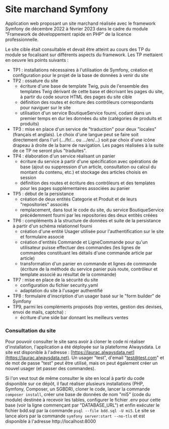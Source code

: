 # Site marchand Symfony

Application web proposant un site marchand réalisée avec le framework Symfony de décembre 2022 à février 2023 dans le cadre du module "Framework de développement rapide en PHP" de la licence professionnelle.

Le site cible était consultable et devait être atteint au cours des TP du module se focalisant sur différents aspects du framework. Les TP mettaient en oeuvre les points suivants :
- TP1 : installations nécessaires à l'utilisation de Symfony, création et configuration pour le projet de la base de données à venir du site
- TP2 : ossature du site
  * écriture d'une base de template Twig, puis de l'ensemble des templates Twig dérivant de cette base et décrivant les pages du site, à partir du code source HTML des pages du site cible
  * définition des routes et écriture des contrôleurs correspondants pour naviguer sur le site
  * utilisation d'un service BoutiqueService fourni, codant dans un premier temps en dur les données du site (catégories de produits et produits)
- TP3 : mise en place d'un service de "traduction" pour deux "locales" (français et anglais). Le choix d'une langue peut se faire soit directement dans l'url (.../fr/... ou .../en/...) soit par choix d'une icône drapeau à droite de la barre de navigation. Les pages réalisées à la suite de ce TP ne seront plus "traduites".
- TP4 : élaboration d'un service réalisant un panier
  * écriture du service à partir d'une spécification avec opérations de base (ajout ou suppression d'un article, consultation ou calcul du montant du contenu, etc.) et stockage des articles choisis en session
  * définition des routes et écriture des contrôleurs et des templates pour les pages supplémentaires associées au panier
- TP5 : début de la persistance
  * création de deux entités Categorie et Produit et de leurs "repositories" associés
  * remplacement, dans tout le code du site, du service BoutiqueService précédemment fourni par les repositories des deux entités créées
- TP6 : compléments à la structure de données et suite de la persistance à partir d'un schéma relationnel fourni
  * création d'une entité Usager utilisée pour l'authentification sur le site et formulaire associé
  * création d'entités Commande et LigneCommande pour qu'un utilisateur puisse effectuer des commandes (les lignes de commandes constituant les détails d'une commande article par article)
  * transformation d'un panier en commande et lignes de commande (écriture de la méthode du service panier puis route, contrôleur et template associé au résultat de la commande)
- TP7 : mise en place de la sécurité du site
  * configuration du fichier security.yaml
  * adaptation du site à l'usager authentifié
- TP8 : formulaire d'inscription d'un usager basé sur le "form builder" de Symfony
- TP9, parmi les compléments proposés (top ventes, gestion des devises, envoi de mails, captcha) :
  * écriture d'une side bar donnant les meilleurs ventes

### Consultation du site

Pour pouvoir consulter le site sans avoir à cloner le code ni réaliser d'installation, l'application a été déployée sur la plateforme Alwaysdata. Le site est disponible à l'adresse : [https://laurac.alwaysdata.net](https://laurac.alwaysdata.net). Un usager "test", d'email "test@test.com" et de mot de passe "test" peut être utilisé, mais on peut également créer un nouvel usager (et passer des commandes).

Si l'on veut tout de même consulter le site en local à partir du code disponible sur ce dépôt, il faut réaliser plusieurs installations (PHP, Symfony, Composer, un SGBDR), cloner le code, lancer la commande `composer install`, créer une base de données de nom "mi5" (code du module) destinée à recevoir les tables, configurer le fichier .env pour cette base (voir la ligne commençant par "DATABASE_URL") et enfin exécuter le fichier bdd.sql par la commande `psql --file bdd.sql -U mi5`. Le site se lance alors par la commande `symfony server:start --no-tls` et est disponible à l'adresse http://localhost:8000